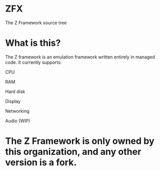 # ZFX
The Z Framework source tree

# What is this?
The Z framework is an emulation framework written entirely in managed code. It currently supports:

CPU

RAM

Hard disk

Display

Networking

Audio (WIP)

# **The Z Framework is only owned by this organization, and any other version is a fork.**
